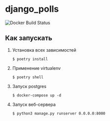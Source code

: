 # django_polls
![Docker Build Status](https://img.shields.io/badge/code%20style-black-000000.svg)

## Как запускать

1. Установка всех зависимостей
   
       $ poetry install

2. Применение virtualenv 

       $ poetry shell
       
3. Запуск postgres

       $ docker-compose up -d
       
4. Запуск веб-сервера

       $ python3 manage.py runserver 0.0.0.0:8000

